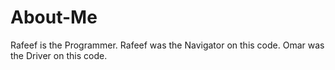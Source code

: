 # About-Me
Rafeef is the Programmer.
Rafeef was the Navigator on this code.
Omar was the Driver on this code.